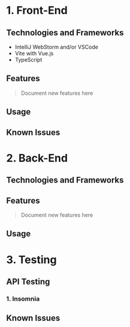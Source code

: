 # 1. Front-End

## Technologies and Frameworks

- IntelliJ WebStorm and/or VSCode
- Vite with Vue.js
- TypeScript

## Features

> Document new features here

## Usage

## Known Issues

# 2. Back-End

## Technologies and Frameworks

## Features

> Document new features here

## Usage

# 3. Testing

## API Testing

### 1. Insomnia

## Known Issues
